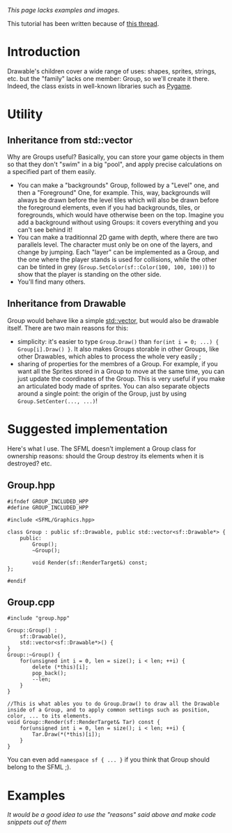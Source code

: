 _This page lacks examples and images._

This tutorial has been written because of [this thread](http://fr.sfml-dev.org/forums/index.php?topic=7719.new#new).

# Introduction

Drawable's children cover a wide range of uses: shapes, sprites, strings, etc. but the "family" lacks one member: Group, so we'll create it there. Indeed, the class exists in well-known libraries such as [Pygame](http://www.pygame.org/news.html).

# Utility

## Inheritance from std::vector

Why are Groups useful? Basically, you can store your game objects in them so that they don't "swim" in a big "pool", and apply precise calculations on a specified part of them easily.
* You can make a "backgrounds" Group, followed by a "Level" one, and then a "Foreground" One, for example. This, way, backgrounds will always be drawn before the level tiles which will also be drawn before the foreground elements, even if you had backgrounds, tiles, or foregrounds, which would have otherwise been on the top. Imagine you add a background without using Groups: it covers everything and you can't see behind it!
* You can make a traditionnal 2D game with depth, where there are two parallels level. The character must only be on one of the layers, and change by jumping. Each "layer" can be implemented as a Group, and the one where the player stands is used for collisions, while the other can be tinted in grey (`Group.SetColor(sf::Color(100, 100, 100))`) to show that the player is standing on the other side.
* You'll find many others.

## Inheritance from Drawable

Group would behave like a simple [std::vector](http://en.cppreference.com/w/cpp/container/vector), but would also be drawable itself. There are two main reasons for this:
* simplicity: it's easier to type `Group.Draw()` than `for(int i = 0; ...) { Group[i].Draw() }`. It also makes Groups storable in other Groups, like other Drawables, which ables to process the whole very easily ;
* sharing of properties for the membres of a Group. For example, if you want all the Sprites stored in a Group to move at the same time, you can just update the coordinates of the Group. This is very useful if you make an articulated body made of sprites. You can also separate objects around a single point: the origin of the Group, just by using `Group.SetCenter(..., ...)`!

# Suggested implementation

Here's what I use. The SFML doesn't implement a Group class for ownership reasons: should the Group destroy its elements when it is destroyed? etc.

## Group.hpp

	#ifndef GROUP_INCLUDED_HPP
	#define GROUP_INCLUDED_HPP

	#include <SFML/Graphics.hpp>

	class Group : public sf::Drawable, public std::vector<sf::Drawable*> {
		public:
			Group();
			~Group();

			void Render(sf::RenderTarget&) const;
	};

	#endif

## Group.cpp

	#include "group.hpp"

	Group::Group() :
		sf::Drawable(),
		std::vector<sf::Drawable*>() {
	}
	Group::~Group() {
		for(unsigned int i = 0, len = size(); i < len; ++i) {
			delete (*this)[i];
			pop_back();
			--len;
		}
	}

	//This is what ables you to do Group.Draw() to draw all the Drawable inside of a Group, and to apply common settings such as position, color, ... to its elements.
	void Group::Render(sf::RenderTarget& Tar) const {
		for(unsigned int i = 0, len = size(); i < len; ++i) {
			Tar.Draw(*(*this)[i]);
		}
	}

You can even add `namespace sf { ... }` if you think that Group should belong to the SFML ;).

# Examples

_It would be a good idea to use the "reasons" said above and make code snippets out of them_